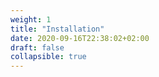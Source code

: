 ```yaml
---
weight: 1
title: "Installation"
date: 2020-09-16T22:38:02+02:00
draft: false
collapsible: true
---
```


